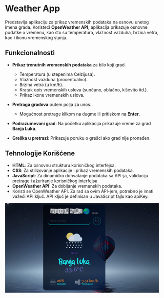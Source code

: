 # Weather App

Predstavlja aplikaciju za prikaz vremenskih podataka na osnovu unetog imena grada. Koristeći **OpenWeather API**, aplikacija prikazuje osnovne podatke o vremenu, kao što su temperatura, vlažnost vazduha, brzina vetra, kao i ikonu vremenskog stanja.

## Funkcionalnosti

- **Prikaz trenutnih vremenskih podataka** za bilo koji grad.
  - Temperatura (u stepenima Celzijusa).
  - Vlažnost vazduha (procentualno).
  - Brzina vetra (u km/h).
  - Kratak opis vremenskih uslova (sunčano, oblačno, kišovito itd.).
  - Prikaz ikone vremenskih uslova.
- **Pretraga gradova** putem polja za unos.
  - Mogućnost pretrage klikom na dugme ili pritiskom na **Enter**.
- **Podrazumevani grad**: Na početku aplikacija prikazuje vreme za grad **Banja Luka**.

- **Greška u pretrazi**: Prikazuje poruku o grešci ako grad nije pronađen.

## Tehnologije Korišćene

- **HTML**: Za osnovnu strukturu korisničkog interfejsa.
- **CSS**: Za stilizovanje aplikacije i prikaz vremenskih podataka.
- **JavaScript**: Za dinamičko dohvatanje podataka sa API-ja, validaciju pretrage i ažuriranje korisničkog interfejsa.
- **OpenWeather API**: Za dobijanje vremenskih podataka.
- Koristi se OpenWeather API. Za rad sa ovim API-jem, potrebno je imati važeći API ključ. API ključ je definisan u JavaScript fajlu kao apiKey.

![Weather app](appPhoto/weather.png)
